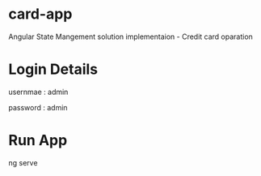 # card-app
Angular State Mangement solution implementaion - Credit card oparation 

# Login Details
usernmae : admin

password : admin

# Run App
ng serve
